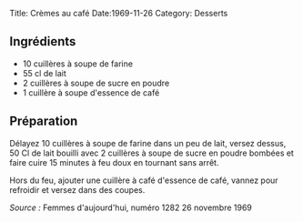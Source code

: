 Title: Crèmes au café
Date:1969-11-26
Category: Desserts

## Ingrédients

* 10 cuillères à soupe de farine
* 55 cl de lait
* 2 cuillères à soupe de sucre en poudre
* 1 cuillère à soupe d'essence de café

## Préparation

Délayez 10 cuillères à soupe de farine dans un peu de lait, versez dessus, 50 Cl
de lait bouilli avec 2 cuillères à soupe de sucre en poudre bombées et faire
cuire 15 minutes à feu doux en tournant sans arrêt.

Hors du feu, ajouter une cuillère à café d'essence de café, vannez pour
refroidir et versez dans des coupes.

*Source :* Femmes d'aujourd'hui, numéro 1282 26 novembre 1969
